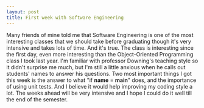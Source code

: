 ```yaml
---
layout: post
title: First week with Software Engineering
---
```


Many friends of mine told me that Software Engineering is one of the most interesting classes that we should take before graduating though it's very intensive and takes lots of time. And it's true. The class is interesting since the first day, even more interesting than the Object-Oriented Programming class I took last year. I'm familiar with professor Downing's teaching style so it didn't surprise me much, but I'm still a little anxious when he calls out students' names to answer his questions. Two most important things I got this week is the answer to what "if __name__ = __main__" does, and the importance of using unit tests. And I believe it would help improving my coding style a lot. The weeks ahead will be very intensive and I hope I could do it well till the end of the semester.
